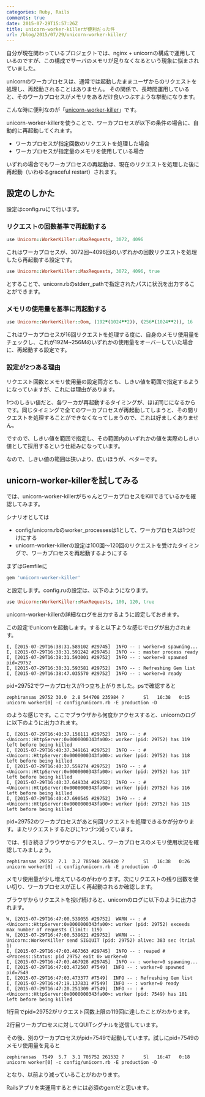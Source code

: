 ```yaml
---
categories: Ruby, Rails
comments: true
date: 2015-07-29T15:57:26Z
title: unicorn-worker-killerが便利だった件
url: /blog/2015/07/29/unicorn-worker-killer/
---
```


自分が現在関わっているプロジェクトでは、nginx + unicornの構成で運用しているのですが、この構成でサーバのメモリが足りなくなるという現象に悩まされていました。

unicornのワーカプロセスは、通常では起動したままユーザからのリクエストを処理し、再起動されることはありません。
その関係で、長時間運用していると、そのワーカプロセスがメモリをあるだけ食いつぶすような挙動になります。

こんな時に便利なのが「[unicorn-worker-killer](https://github.com/kzk/unicorn-worker-killer)」です。

unicorn-worker-killerを使うことで、ワーカプロセスが以下の条件の場合に、自動的に再起動してくれます。

- ワーカプロセスが指定回数のリクエストを処理した場合
- ワーカプロセスが指定量のメモリを使用している場合

いずれの場合でもワーカプロセスの再起動は、現在のリクエストを処理した後に再起動（いわゆるgraceful restart）されます。

## 設定のしかた

設定はconfig.ruにて行います。

### リクエストの回数基準で再起動する

``` ruby config.ru
use Unicorn::WorkerKiller::MaxRequests, 3072, 4096
```

これはワーカプロセスが、3072回~4096回のいずれかの回数リクエストを処理したら再起動する設定です。

``` ruby config.ru
use Unicorn::WorkerKiller::MaxRequests, 3072, 4096, true
```

とすることで、unicorn.rbのstderr_pathで指定されたパスに状況を出力することができます。

### メモリの使用量を基準に再起動する

``` ruby config.ru
use Unicorn::WorkerKiller::Oom, (192*(1024**2)), (256*(1024**2)), 16
```

これはワーカプロセスが16回リクエストを処理する度に、自身のメモリ使用量をチェックし、これが192M~256Mのいずれかの使用量をオーバーしていた場合に、再起動する設定です。

### 設定が2つある理由

リクエスト回数とメモリ使用量の設定両方とも、しきい値を範囲で指定するようになっていますが、これには理由があります。

1つのしきい値だと、各ワーカが再起動するタイミングが、ほぼ同じになるからです。同じタイミングで全てのワーカプロセスが再起動してしまうと、その間リクエストを処理することができなくなってしまうので、これは好ましくありません。

ですので、しきい値を範囲で指定し、その範囲内のいずれかの値を実際のしきい値として採用するという仕組みになっています。

なので、しきい値の範囲は狭いより、広いほうが、ベターです。

## unicorn-worker-killerを試してみる
では、unicorn-worker-killerがちゃんとワーカプロセスをKillできているかを確認してみます。

シナリオとしては

- config/unicorn.rbのworker_processesは1として、ワーカプロセスは1つだけにする
- unicorn-worker-killerの設定は100回〜120回のリクエストを受けたタイミングで、ワーカプロセスを再起動するようにする

まずはGemfileに

``` ruby Gemfile
gem 'unicorn-worker-killer'
```

と設定します。config.ruの設定は、以下のようになります。

``` ruby config.ru
use Unicorn::WorkerKiller::MaxRequests, 100, 120, true
```

unicorn-worker-killerの詳細なログを出力するように設定しておきます。

この設定でunicornを起動します。すると以下ような感じでログが出力されます。

```
I, [2015-07-29T16:38:31.589102 #29745]  INFO -- : worker=0 spawning...
I, [2015-07-29T16:38:31.591242 #29745]  INFO -- : master process ready
I, [2015-07-29T16:38:31.593001 #29752]  INFO -- : worker=0 spawned pid=29752
I, [2015-07-29T16:38:31.593581 #29752]  INFO -- : Refreshing Gem list
I, [2015-07-29T16:38:47.035570 #29752]  INFO -- : worker=0 ready
```

pid=29752でワーカプロセスが1つ立ち上がりました。psで確認すると

```
zephiransas 29752 30.0  2.8 544708 235984 ?       Sl   16:38   0:15 unicorn worker[0] -c config/unicorn.rb -E production -D  
```

のような感じです。ここでブラウザから何度かアクセスすると、unicornのログに以下のように出力されます。

```
I, [2015-07-29T16:40:37.156111 #29752]  INFO -- : #<Unicorn::HttpServer:0x0000000343fa00>: worker (pid: 29752) has 119 left before being killed
I, [2015-07-29T16:40:37.349161 #29752]  INFO -- : #<Unicorn::HttpServer:0x0000000343fa00>: worker (pid: 29752) has 118 left before being killed
I, [2015-07-29T16:40:37.559274 #29752]  INFO -- : #<Unicorn::HttpServer:0x0000000343fa00>: worker (pid: 29752) has 117 left before being killed
I, [2015-07-29T16:40:37.649334 #29752]  INFO -- : #<Unicorn::HttpServer:0x0000000343fa00>: worker (pid: 29752) has 116 left before being killed
I, [2015-07-29T16:40:47.690545 #29752]  INFO -- : #<Unicorn::HttpServer:0x0000000343fa00>: worker (pid: 29752) has 115 left before being killed
```

pid=29752のワーカプロセスがあと何回リクエストを処理できるかが分かります。またリクエストするたびに1つづつ減っています。

では、引き続きブラウザからアクセスし、ワーカプロセスのメモリ使用状況を確認してみましょう。

```
zephiransas 29752  7.1  3.2 785940 269420 ?       Sl   16:38   0:26 unicorn worker[0] -c config/unicorn.rb -E production -D
```

メモリ使用量が少し増えているのがわかります。次にリクエストの残り回数を使い切り、ワーカプロセスが正しく再起動されるか確認します。

ブラウザからリクエストを投げ続けると、unicornのログに以下のように出力されます。

```
W, [2015-07-29T16:47:00.539055 #29752]  WARN -- : #<Unicorn::HttpServer:0x0000000343fa00>: worker (pid: 29752) exceeds max number of requests (limit: 119)
W, [2015-07-29T16:47:00.539621 #29752]  WARN -- : Unicorn::WorkerKiller send SIGQUIT (pid: 29752) alive: 383 sec (trial 1)
I, [2015-07-29T16:47:03.467363 #29745]  INFO -- : reaped #<Process::Status: pid 29752 exit 0> worker=0
I, [2015-07-29T16:47:03.467928 #29745]  INFO -- : worker=0 spawning...
I, [2015-07-29T16:47:03.472507 #7549]  INFO -- : worker=0 spawned pid=7549
I, [2015-07-29T16:47:03.473377 #7549]  INFO -- : Refreshing Gem list
I, [2015-07-29T16:47:19.137831 #7549]  INFO -- : worker=0 ready
I, [2015-07-29T16:47:20.251309 #7549]  INFO -- : #<Unicorn::HttpServer:0x0000000343fa00>: worker (pid: 7549) has 101 left before being killed
```

1行目でpid=29752がリクエスト回数上限の119回に達したことがわかります。

2行目ワーカプロセスに対してQUITシグナルを送信しています。

その後、別のワーカプロセスがpid=7549で起動しています。試しにpid=7549のメモリ使用量を見ると

```
zephiransas  7549  5.7  3.1 705752 261532 ?       Sl   16:47   0:18 unicorn worker[0] -c config/unicorn.rb -E production -D
```

となり、以前より減っていることがわかります。

Railsアプリを実運用するときには必須のgemだと思います。
